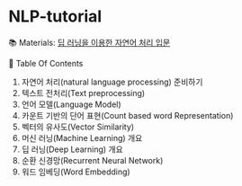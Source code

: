 # NLP-tutorial
📚 Materials: [딥 러닝을 이용한 자연어 처리 입문](https://wikidocs.net/book/2155)

🌱 Table Of Contents
01. 자연어 처리(natural language processing) 준비하기
02. 텍스트 전처리(Text preprocessing)
03. 언어 모델(Language Model)
04. 카운트 기반의 단어 표현(Count based word Representation)
05. 벡터의 유사도(Vector Similarity)
06. 머신 러닝(Machine Learning) 개요
07. 딥 러닝(Deep Learning) 개요
08. 순환 신경망(Recurrent Neural Network)
09. 워드 임베딩(Word Embedding)
